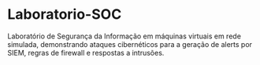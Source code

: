 # Laboratorio-SOC
Laboratório de Segurança da Informação em máquinas virtuais em rede simulada, demonstrando ataques cibernéticos para a geração de alerts por SIEM, regras de firewall e respostas a intrusões.
